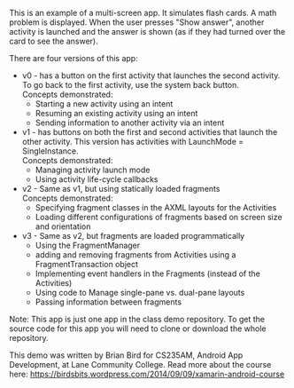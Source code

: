 This is an example of a multi-screen app. It simulates flash cards.
A math problem is displayed. When the user presses "Show answer", another activity
is launched and the answer is shown (as if they had turned over the card to see the answer).

There are four versions of this app:
* v0 - has a button on the first activity that launches the second activity. To go back to the first activity, use the system back button.<br>
Concepts demonstrated:
  * Starting a new activity using an intent
  * Resuming an existing activity using an intent
  * Sending information to another activity via an intent
* v1 - has buttons on both the first and second activities that launch the other activity. This version has activities with LaunchMode = SingleInstance.<br>
Concepts demonstrated:
  * Managing activity launch mode
  * Using activity life-cycle callbacks
* v2 - Same as v1, but using statically loaded fragments<br>
Concepts demonstrated:
  * Specifying fragment classes in the AXML layouts for the Activities
  * Loading different configurations of fragments based on screen size and orientation
* v3 - Same as v2, but fragments are loaded programmatically
  * Using the FragmentManager
  * adding and removing fragments from Activities using a FragmentTransaction object
  * Implementing event handlers in the Fragments (instead of the Activities)
  * Using code to Manage single-pane vs. dual-pane layouts
  * Passing information between fragments

Note: This app is just one app in the class demo repository.
To get the source code for this app you will need to
clone or download the whole repository.

This demo was written by Brian Bird for CS235AM, Android App Development, at Lane Community College.
Read more about the course here: https://birdsbits.wordpress.com/2014/09/09/xamarin-android-course
